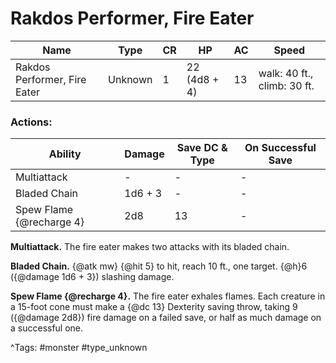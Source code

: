# Rakdos Performer, Fire Eater

| Name | Type | CR | HP | AC | Speed |
|------|------|----|----|----|-------|
| Rakdos Performer, Fire Eater | Unknown | 1 | 22 (4d8 + 4) | 13 | walk: 40 ft., climb: 30 ft. |

### Actions:

| Ability | Damage | Save DC & Type | On Successful Save |
|---------|--------|----------------|--------------------|
| Multiattack | - | - | - |
| Bladed Chain | 1d6 + 3 | - | - |
| Spew Flame {@recharge 4} | 2d8 | 13 | - |


**Multiattack.** The fire eater makes two attacks with its bladed chain.

**Bladed Chain.** {@atk mw} {@hit 5} to hit, reach 10 ft., one target. {@h}6 ({@damage 1d6 + 3}) slashing damage.

**Spew Flame {@recharge 4}.** The fire eater exhales flames. Each creature in a 15-foot cone must make a {@dc 13} Dexterity saving throw, taking 9 ({@damage 2d8}) fire damage on a failed save, or half as much damage on a successful one.

^Tags: #monster #type_unknown